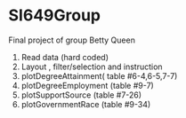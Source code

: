 # SI649Group
Final project of group Betty Queen

1. Read data (hard coded)
2. Layout , filter/selection and instruction
3. plotDegreeAttainment( table #6-4,6-5,7-7)
4. plotDegreeEmployment (table #9-7)
5. plotSupportSource (table #7-26)
6. plotGovernmentRace (table #9-34)
